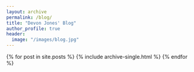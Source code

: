 ```yaml
---
layout: archive
permalink: /blog/
title: "Devon Jones' Blog"
author_profile: true
header:
  image: "/images/blog.jpg"
---
```


{% for post in site.posts %}
    {% include archive-single.html %}
{% endfor %}

